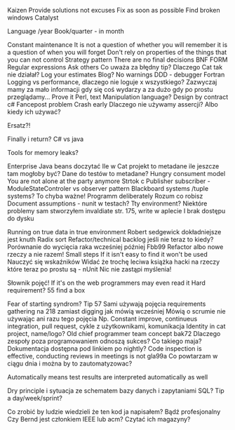 Kaizen
Provide solutions not excuses
Fix as soon as possible
Find broken windows
Catalyst

Language /year
Book/quarter - in month


Constant maintenance
It is not a question of whether you will remember it is a question of when you will forget
Don't rely on properties of the things that you can not control
Strategy pattern
There are no final decisions
BNF FORM
Regular expressions
Ask others
Co uważa za błędny tip?
Dlaczego Cat tak nie działał?
Log your estimates
Blog?
No warnings
DDD - debugger Fortran
Logging vs performance, dlaczego nie loguje x wszystkiego? Zazwyczaj mamy za mało informacji gdy się coś wydarzy a za dużo gdy po prostu przeglądamy...
Prove it
Perl, text Manipulation language?
Design by contract c#
Fancepost problem
Crash early
Dlaczego nie używamy assercji? Albo kiedy ich używać?


Ersatz?!

Finally i return? C# vs java

Tools for memory leaks?




Enterprise Java beans doczytać
Ile w Cat projekt to metadane ile jeszcze tam mogłoby być?
Dane do testów to metadane?
Hungry consument model
You are not alone at the party anymore
Strtok c
Publisher subscriber - ModuleStateControler vs observer pattern
Blackboard systems /tuple systems? To chyba ważne!
Programm deliberately
Rozum co robisz
Document assumptions - nunit w testach?
Tty environment?
Niektóre problemy sam stworzyłem invaldiate str. 175, write w aplecie I brak dostępu do dysku

Running on true data in true environment
Robert sedgewick dokładniejsze jest knuth
Radix sort
Refactor/technical backlog jeśli nie teraz to kiedy? Porównanie do wycięcia raka wcześniej później
Fbb99
Refactor albo nowe rzeczy a nie razem!
Small steps
If it isn't easy to find it won't be used
Nauczyć się wskaźników
Widać że trochę leciwa książka hacki na rzeczy które teraz po prostu są - nUnit
Nic nie zastąpi myślenia!


Słownik pojęć!
If it's on the web programmers may even read it
Hard requirement?
55 find a box

Fear of starting syndrom?
Tip 57
Sami używają pojęcia requirements gathering na 218 zamiast digging jak mówią wcześniej
Mówią o scrumie nie używając ani razu tego pojęcia
Np. Constant improve, continueus integration, pull request, cykle z użytkownikami, komunikacja
Identity in cat project, name/logo?
Old chief programmer team concept bak72
Dlaczego zespoły poza programowaniem odnoszą sukces? Co takiego maja?
Dokumentacja dostępna pod linkiem po nightly?
Code inspection is effective, conducting reviews in meetings is not gla99a
Co powtarzam w ciągu dnia i można by to zautomatyzowac?


Automatically means test results are interpreted automatically as well

Dry principle i sytuacja ze schematem bazy danych i zapytaniami SQL?
Tip a day/week/sprint?


Co zrobić by ludzie wiedzieli że ten kod ja napisałem?
Bądź profesjonalny
Czy Bernd jest członkiem IEEE lub acm?
Czytać ich magazyny? 